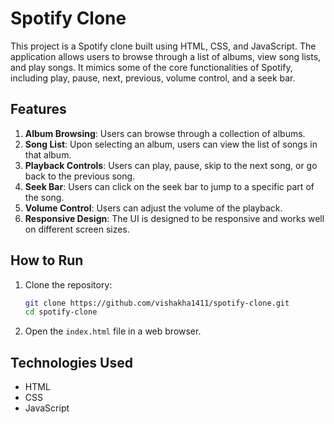 # Spotify Clone

This project is a Spotify clone built using HTML, CSS, and JavaScript. The application allows users to browse through a list of albums, view song lists, and play songs. It mimics some of the core functionalities of Spotify, including play, pause, next, previous, volume control, and a seek bar.

## Features

1. **Album Browsing**: Users can browse through a collection of albums.
2. **Song List**: Upon selecting an album, users can view the list of songs in that album.
3. **Playback Controls**: Users can play, pause, skip to the next song, or go back to the previous song.
4. **Seek Bar**: Users can click on the seek bar to jump to a specific part of the song.
5. **Volume Control**: Users can adjust the volume of the playback.
6. **Responsive Design**: The UI is designed to be responsive and works well on different screen sizes.

## How to Run

1. Clone the repository:
    ```bash
    git clone https://github.com/vishakha1411/spotify-clone.git
    cd spotify-clone
    ```

2. Open the `index.html` file in a web browser.


## Technologies Used

- HTML
- CSS
- JavaScript



